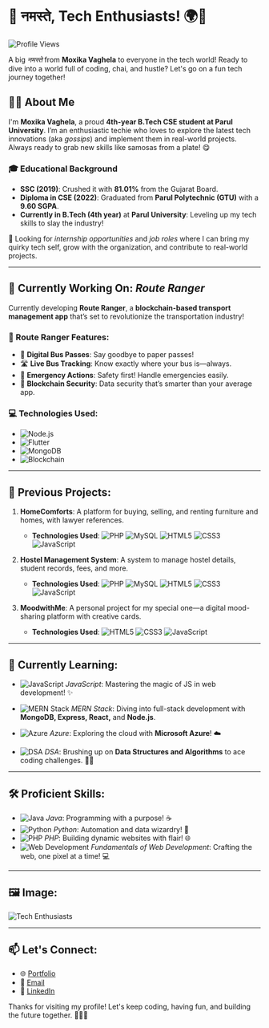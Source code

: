 # 🙏 नमस्ते, Tech Enthusiasts! 🌍🚀
![Profile Views](https://img.shields.io/badge/Views-1,234-brightgreen?style=flat-square)  

A big *नमस्ते* from **Moxika Vaghela** to everyone in the tech world! Ready to dive into a world full of coding, chai, and hustle? Let's go on a fun tech journey together!

## 👩‍💻 About Me
I'm **Moxika Vaghela**, a proud **4th-year B.Tech CSE student at Parul University**. I’m an enthusiastic techie who loves to explore the latest tech innovations (aka *gossips*) and implement them in real-world projects. Always ready to grab new skills like samosas from a plate! 😋

### 🎓 Educational Background
- **SSC (2019)**: Crushed it with **81.01%** from the Gujarat Board.
- **Diploma in CSE (2022)**: Graduated from **Parul Polytechnic (GTU)** with a **9.60 SGPA**.
- **Currently in B.Tech (4th year)** at **Parul University**: Leveling up my tech skills to slay the industry!

💼 Looking for *internship opportunities* and *job roles* where I can bring my quirky tech self, grow with the organization, and contribute to real-world projects.

---

## 🚀 Currently Working On: *Route Ranger*
Currently developing **Route Ranger**, a **blockchain-based transport management app** that’s set to revolutionize the transportation industry! 

### 🚌 Route Ranger Features:
- 🎫 **Digital Bus Passes**: Say goodbye to paper passes!
- 🛣 **Live Bus Tracking**: Know exactly where your bus is—always.
- 🚨 **Emergency Actions**: Safety first! Handle emergencies easily.
- 🔐 **Blockchain Security**: Data security that’s smarter than your average app.

### 💻 Technologies Used:
- ![Node.js](https://img.shields.io/badge/-Node.js-8CC84B?style=flat-square&logo=node.js&logoColor=white)
- ![Flutter](https://img.shields.io/badge/-Flutter-02569B?style=flat-square&logo=flutter&logoColor=white)
- ![MongoDB](https://img.shields.io/badge/-MongoDB-47A248?style=flat-square&logo=mongodb&logoColor=white)
- ![Blockchain](https://img.shields.io/badge/-Blockchain-0095D9?style=flat-square&logo=ethereum&logoColor=white)

---

## 💼 Previous Projects:

1. **HomeComforts**: A platform for buying, selling, and renting furniture and homes, with lawyer references.
   - **Technologies Used**: 
   ![PHP](https://img.shields.io/badge/-PHP-777BB4?style=flat-square&logo=php&logoColor=white)
   ![MySQL](https://img.shields.io/badge/-MySQL-4479A1?style=flat-square&logo=mysql&logoColor=white)
   ![HTML5](https://img.shields.io/badge/-HTML5-E34F26?style=flat-square&logo=html5&logoColor=white)
   ![CSS3](https://img.shields.io/badge/-CSS3-1572B6?style=flat-square&logo=css3&logoColor=white)
   ![JavaScript](https://img.shields.io/badge/-JavaScript-F7DF1E?style=flat-square&logo=javascript&logoColor=white)

2. **Hostel Management System**: A system to manage hostel details, student records, fees, and more.
   - **Technologies Used**: 
   ![PHP](https://img.shields.io/badge/-PHP-777BB4?style=flat-square&logo=php&logoColor=white)
   ![MySQL](https://img.shields.io/badge/-MySQL-4479A1?style=flat-square&logo=mysql&logoColor=white)
   ![HTML5](https://img.shields.io/badge/-HTML5-E34F26?style=flat-square&logo=html5&logoColor=white)
   ![CSS3](https://img.shields.io/badge/-CSS3-1572B6?style=flat-square&logo=css3&logoColor=white)
   ![JavaScript](https://img.shields.io/badge/-JavaScript-F7DF1E?style=flat-square&logo=javascript&logoColor=white)

3. **MoodwithMe**: A personal project for my special one—a digital mood-sharing platform with creative cards.
   - **Technologies Used**: 
   ![HTML5](https://img.shields.io/badge/-HTML5-E34F26?style=flat-square&logo=html5&logoColor=white)
   ![CSS3](https://img.shields.io/badge/-CSS3-1572B6?style=flat-square&logo=css3&logoColor=white)
   ![JavaScript](https://img.shields.io/badge/-JavaScript-F7DF1E?style=flat-square&logo=javascript&logoColor=white)

---

## 🌱 Currently Learning:

- ![JavaScript](https://img.shields.io/badge/-JavaScript-F7DF1E?style=flat-square&logo=javascript&logoColor=white) *JavaScript*: Mastering the magic of JS in web development! ✨
  
- ![MERN Stack](https://img.shields.io/badge/-MERN%20Stack-61DAFB?style=flat-square&logo=react&logoColor=white) *MERN Stack*: Diving into full-stack development with **MongoDB, Express, React,** and **Node.js**.

- ![Azure](https://img.shields.io/badge/-Azure-0078D4?style=flat-square&logo=microsoft-azure&logoColor=white) *Azure*: Exploring the cloud with **Microsoft Azure**! ☁️

- ![DSA](https://img.shields.io/badge/-DSA-0085CA?style=flat-square&logo=databricks&logoColor=white) *DSA*: Brushing up on **Data Structures and Algorithms** to ace coding challenges. 🧑‍💻

---

## 🛠️ Proficient Skills:
- ![Java](https://img.shields.io/badge/-Java-007396?style=flat-square&logo=java&logoColor=white) *Java*: Programming with a purpose! ☕
- ![Python](https://img.shields.io/badge/-Python-3776AB?style=flat-square&logo=python&logoColor=white) *Python*: Automation and data wizardry! 🐍
- ![PHP](https://img.shields.io/badge/-PHP-777BB4?style=flat-square&logo=php&logoColor=white) *PHP*: Building dynamic websites with flair! 🌐
- ![Web Development](https://img.shields.io/badge/-Web%20Development-1572B6?style=flat-square&logo=html5&logoColor=white) *Fundamentals of Web Development*: Crafting the web, one pixel at a time! 💻

---

## 🖼️ Image:
![Tech Enthusiasts](https://pxhere.com/en/photo/851773)

---

## 📫 Let's Connect:
- 🌐 [Portfolio](https://moxikavaghela.github.io/myportfolio/)
- 📧 [Email](mailto:moxikavaghela15123@gmail.com)
- 💼 [LinkedIn](https://www.linkedin.com/in/moxikavaghela/)
  
Thanks for visiting my profile! Let's keep coding, having fun, and building the future together. 👩‍💻✨
